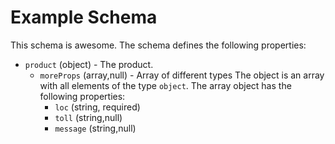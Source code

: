 # Example Schema
This schema is awesome.
The schema defines the following properties:
- `product` (object) - The product.
  - `moreProps` (array,null) - Array of different types
The object is an array with all elements of the type `object`.
The array object has the following properties:
    - `loc` (string, required)
    - `toll` (string,null)
    - `message` (string,null)
